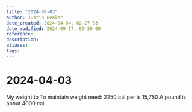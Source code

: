 ```yaml
---
title: "2024-04-03"
author: Justin Bealer
date_created: 2024-04-04, 02-27-53
date_modified: 2024-09-17, 09-30-00
reference: 
description: 
aliases: 
tags: 
---
```

# 2024-04-03
My weight to To maintain weight need: 2250 cal
per is 15,750
A pound is about 4000 cal

